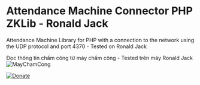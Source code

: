 # Attendance Machine Connector PHP ZKLib - Ronald Jack #

Attendance Machine Library for PHP with a connection to the network using the UDP protocol and port 4370 - Tested on Ronald Jack 

Đọc thông tin chấm công từ máy chấm công - Tested trên máy Ronald Jack 
![MayChamCong](https://www.sieuthivienthong.com/imgs/art/p_4291_RONALD-JACK-8000C.jpg)

<a href="https://www.paypal.com/cgi-bin/webscr?cmd=_s-xclick&hosted_button_id=9TGMQHZ4STLQL">![Donate](http://i.imgur.com/2tqfhMO.png?1)</a>

